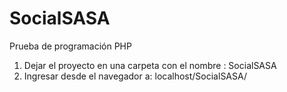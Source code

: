 # SocialSASA
Prueba de programación PHP

1. Dejar el proyecto en una carpeta con el nombre : SocialSASA
2. Ingresar desde el navegador a: localhost/SocialSASA/

